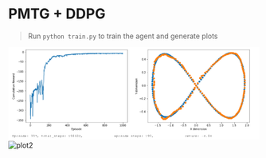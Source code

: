 # PMTG + DDPG

> Run `python train.py` to train the agent and generate plots

![plot1](plots/2021-06-17_11-16.png)
![plot2](plots/infinity.gif)
